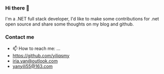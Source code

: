### Hi there 👋

<!--
**yiliqsmy/yiliqsmy** is a ✨ _special_ ✨ repository because its `README.md` (this file) appears on your GitHub profile.

Here are some ideas to get you started:

- 🔭 I’m currently working on ...
- 🌱 I’m currently learning ...
- 👯 I’m looking to collaborate on ...
- 🤔 I’m looking for help with ...
- 💬 Ask me about ...
- 📫 How to reach me: ...
- 😄 Pronouns: ...
- ⚡ Fun fact: ...
-->

I'm a .NET full stack developer, I'd like to make some contributions for .net open source and share some thoughts on my blog and github.

### Contact me
- 📫 How to reach me: ...
- <https://github.com/yiliqsmy>
- <iria.yan@outlook.com>
- <yanyili55@163.com>
